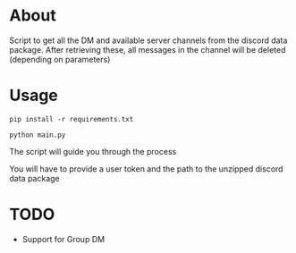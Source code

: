 # About
Script to get all the DM and available server channels from the discord data package.
After retrieving these, all messages in the channel will be deleted (depending on parameters)

# Usage
`pip install -r requirements.txt`

`python main.py`

The script will guide you through the process

You will have to provide a user token and the path to the unzipped discord data package

# TODO
 - Support for Group DM